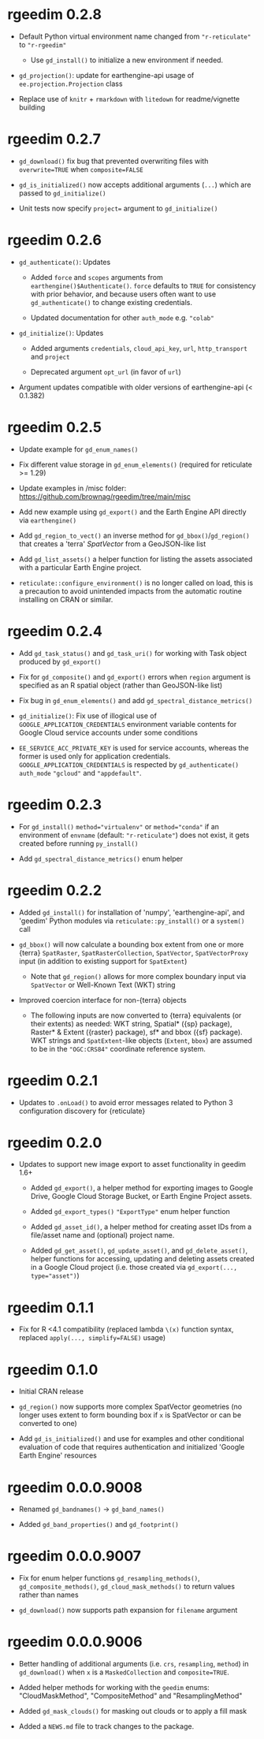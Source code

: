 # rgeedim 0.2.8

 * Default Python virtual environment name changed from `"r-reticulate"` to `"r-rgeedim"`
 
   * Use `gd_install()` to initialize a new environment if needed.
 
 * `gd_projection()`: update for earthengine-api usage of `ee.projection.Projection` class
 
 * Replace use of `knitr` + `rmarkdown` with `litedown` for readme/vignette building
 
# rgeedim 0.2.7

 * `gd_download()` fix bug that prevented overwriting files with `overwrite=TRUE` when `composite=FALSE`
   
 * `gd_is_initialized()` now accepts additional arguments (`...`) which are passed to `gd_initialize()`

 * Unit tests now specify `project=` argument to `gd_initialize()`

# rgeedim 0.2.6

 * `gd_authenticate()`: Updates
 
   - Added `force` and `scopes` arguments from `earthengine()$Authenticate()`. `force` defaults to `TRUE` for consistency with prior behavior, and because users often want to use `gd_authenticate()` to change existing credentials.
   
   - Updated documentation for other `auth_mode` e.g. `"colab"`
   
 * `gd_initialize()`: Updates
 
   - Added arguments `credentials`, `cloud_api_key`, `url`, `http_transport` and `project`
   
   - Deprecated argument `opt_url` (in favor of `url`)
   
 * Argument updates compatible with older versions of earthengine-api (< 0.1.382) 
 
 
# rgeedim 0.2.5

 * Update example for `gd_enum_names()`
 
 * Fix different value storage in `gd_enum_elements()` (required for reticulate >= 1.29)
 
 * Update examples in /misc folder: <https://github.com/brownag/rgeedim/tree/main/misc>
  - Add new example using `gd_export()` and the Earth Engine API directly via `earthengine()`
 
 * Add `gd_region_to_vect()` an inverse method for `gd_bbox()`/`gd_region()` that creates a 'terra' _SpatVector_ from a GeoJSON-like list

 * Add `gd_list_assets()` a helper function for listing the assets associated with a particular Earth Engine project.
 
 * `reticulate::configure_environment()` is no longer called on load, this is a precaution to avoid unintended impacts from the automatic routine installing on CRAN or similar.

# rgeedim 0.2.4
 
 * Add `gd_task_status()` and `gd_task_uri()` for working with Task object produced by `gd_export()`
 
 * Fix for `gd_composite()` and `gd_export()` errors when `region` argument is specified as an R spatial object (rather than GeoJSON-like list)
 
 * Fix bug in `gd_enum_elements()` and add `gd_spectral_distance_metrics()`
 
 * `gd_initialize()`: Fix use of illogical use of `GOOGLE_APPLICATION_CREDENTIALS` environment variable contents for Google Cloud service accounts under some conditions
  - `EE_SERVICE_ACC_PRIVATE_KEY` is used for service accounts, whereas the former is used only for application credentials. `GOOGLE_APPLICATION_CREDENTIALS` is respected by `gd_authenticate()` `auth_mode` `"gcloud"` and `"appdefault"`.
 
# rgeedim 0.2.3

 * For `gd_install()` `method="virtualenv"` or `method="conda"` if an environment of `envname` (default: `"r-reticulate"`) does not exist, it gets created before running `py_install()`

 * Add `gd_spectral_distance_metrics()` enum helper

# rgeedim 0.2.2

 * Added `gd_install()` for installation of 'numpy', 'earthengine-api', and 'geedim' Python modules via `reticulate::py_install()` or a `system()` call 
 
 * `gd_bbox()` will now calculate a bounding box extent from one or more {terra} `SpatRaster`, `SpatRasterCollection`, `SpatVector`, `SpatVectorProxy` input (in addition to existing support for `SpatExtent`)
 
   * Note that `gd_region()` allows for more complex boundary input via `SpatVector` or Well-Known Text (WKT) string
 
 * Improved coercion interface for non-{terra} objects 
 
   * The following inputs are now converted to {terra} equivalents (or their extents) as needed: WKT string, Spatial* ({sp} package), Raster* & Extent ({raster} package), sf* and bbox ({sf} package). WKT strings and `SpatExtent`-like objects (`Extent`, `bbox`) are assumed to be in the `"OGC:CRS84"` coordinate reference system.
 
# rgeedim 0.2.1

 * Updates to `.onLoad()` to avoid error messages related to Python 3 configuration discovery for {reticulate}

# rgeedim 0.2.0

* Updates to support new image export to asset functionality in geedim 1.6+
   
   - Added `gd_export()`, a helper method for exporting images to Google Drive, Google Cloud Storage Bucket, or Earth Engine Project assets.
   
   - Added `gd_export_types()` `"ExportType"` enum helper function
   
   - Added `gd_asset_id()`, a helper method for creating asset IDs from a file/asset name and (optional) project name.
   
   - Added `gd_get_asset()`, `gd_update_asset()`, and `gd_delete_asset()`, helper functions for accessing, updating and deleting assets created in a Google Cloud project (i.e. those created via `gd_export(..., type="asset")`)

# rgeedim 0.1.1

* Fix for R <4.1 compatibility (replaced lambda `\(x)` function syntax, replaced `apply(..., simplify=FALSE)` usage)

# rgeedim 0.1.0

* Initial CRAN release

* `gd_region()` now supports more complex SpatVector geometries (no longer uses extent to form bounding box if `x` is SpatVector or can be converted to one)

* Add `gd_is_initialized()` and use for examples and other conditional evaluation of code that requires authentication and initialized 'Google Earth Engine' resources

# rgeedim 0.0.0.9008

* Renamed `gd_bandnames()` -> `gd_band_names()`

* Added `gd_band_properties()` and `gd_footprint()`

# rgeedim 0.0.0.9007

* Fix for enum helper functions `gd_resampling_methods()`, `gd_composite_methods()`, `gd_cloud_mask_methods()` to return values rather than names

* `gd_download()` now supports path expansion for `filename` argument

# rgeedim 0.0.0.9006

* Better handling of additional arguments (i.e. `crs`, `resampling`, `method`) in `gd_download()` when `x` is a `MaskedCollection` and `composite=TRUE`. 

* Added helper methods for working with the `geedim` enums: "CloudMaskMethod", "CompositeMethod" and "ResamplingMethod"

* Added `gd_mask_clouds()` for masking out clouds or to apply a fill mask

* Added a `NEWS.md` file to track changes to the package.
